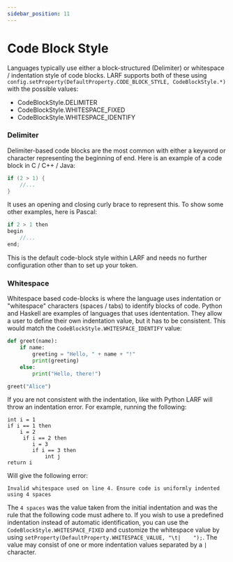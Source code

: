 ```yaml
---
sidebar_position: 11
---
```

# Code Block Style
Languages typically use either a block-structured (Delimiter) or whitespace / indentation style of code blocks. LARF supports both of
these using ``config.setProperty(DefaultProperty.CODE_BLOCK_STYLE, CodeBlockStyle.*)`` with the possible values:
- CodeBlockStyle.DELIMITER
- CodeBlockStyle.WHITESPACE_FIXED
- CodeBlockStyle.WHITESPACE_IDENTIFY

### Delimiter
Delimiter-based code blocks are the most common with either a keyword or character representing the beginning of end. Here is an example
of a code block in C / C++ / Java:
```java
if (2 > 1) {
    //...
}
```
It uses an opening and closing curly brace to represent this. To show some other examples, here is Pascal:
```java
if 2 > 1 then
begin
    //...
end;
```
This is the default code-block style within LARF and needs no further configuration other than to set up your token.

### Whitespace
Whitespace based code-blocks is where the language uses indentation or "whitespace" characters (spaces / tabs) to identify blocks of code.
Python and Haskell are examples of languages that uses idententation. They allow a user to define their own indentation value, but it has
to be consistent. This would match the ``CodeBlockStyle.WHITESPACE_IDENTIFY`` value:
```python
def greet(name):
    if name:
        greeting = "Hello, " + name + "!"
        print(greeting)
    else:
        print("Hello, there!")

greet("Alice")
```
If you are not consistent with the indentation, like with Python LARF will throw an indentation error. For example, running the following:
```
int i = 1
if i == 1 then
    i = 2
     if i == 2 then
        i = 3
        if i == 3 then
            int j
return i
```
Will give the following error:
```
Invalid whitespace used on line 4. Ensure code is uniformly indented using 4 spaces
```
The ``4 spaces`` was the value taken from the initial indentation and was the rule that the following code must adhere to. If you wish to
use a predefined indentation instead of automatic identification, you can use the ``CodeBlockStyle.WHITESPACE_FIXED`` and customize the
whitespace value by using ``setProperty(DefaultProperty.WHITESPACE_VALUE, "\t|    ");``. The value may consist of one or more indentation
values separated by a ``|`` character.

